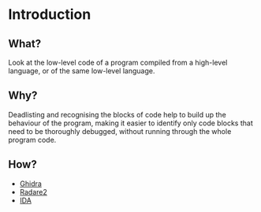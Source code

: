 # Introduction

## What?

Look at the low-level code of a program compiled from a high-level language, or of the same low-level language.

## Why?

Deadlisting and recognising the blocks of code help to build up the behaviour of the program, making it easier to identify only code blocks that need to be thoroughly debugged, without running through the whole program code.

## How?

* [Ghidra](ghidra.md)
* [Radare2](r2.md)
* [IDA](ida.md)

